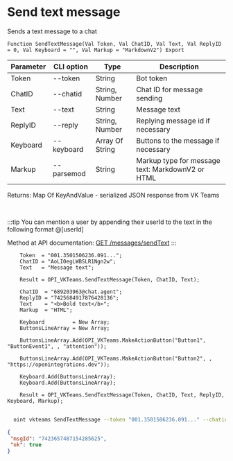 ﻿---
sidebar_position: 1
---

# Send text message
 Sends a text message to a chat



`Function SendTextMessage(Val Token, Val ChatID, Val Text, Val ReplyID = 0, Val Keyboard = "", Val Markup = "MarkdownV2") Export`

  | Parameter | CLI option | Type | Description |
  |-|-|-|-|
  | Token | --token | String | Bot token |
  | ChatID | --chatid | String, Number | Chat ID for message sending |
  | Text | --text | String | Message text |
  | ReplyID | --reply | String, Number | Replying message id if necessary |
  | Keyboard | --keyboard | Array Of String | Buttons to the message if necessary |
  | Markup | --parsemod | String | Markup type for message text: MarkdownV2 or HTML |

  
  Returns:  Map Of KeyAndValue - serialized JSON response from VK Teams

<br/>

:::tip
You can mention a user by appending their userId to the text in the following format @[userId]

 Method at API documentation: [GET /messages/sendText](https://teams.vk.com/botapi/#/messages/get_messages_sendText)
:::
<br/>


```bsl title="Code example"
    Token  = "001.3501506236.091...";
    ChatID = "AoLI0egLWBSLR1Ngn2w";
    Text   = "Message text";

    Result = OPI_VKTeams.SendTextMessage(Token, ChatID, Text);

    ChatID  = "689203963@chat.agent";
    ReplyID = "7425684917876428136";
    Text    = "<b>Bold text</b>";
    Markup  = "HTML";

    Keyboard         = New Array;
    ButtonsLineArray = New Array;

    ButtonsLineArray.Add(OPI_VKTeams.MakeActionButton("Button1", "ButtonEvent1", , "attention"));

    ButtonsLineArray.Add(OPI_VKTeams.MakeActionButton("Button2", , "https://openintegrations.dev"));

    Keyboard.Add(ButtonsLineArray);
    Keyboard.Add(ButtonsLineArray);

    Result = OPI_VKTeams.SendTextMessage(Token, ChatID, Text, ReplyID, Keyboard, Markup);
```



```sh title="CLI command example"
    
  oint vkteams SendTextMessage --token "001.3501506236.091..." --chatid "689203963@chat.agent" --text "<b>Bold text</b>" --reply "7402287649739767956" --keyboard %keyboard% --parsemod "HTML"

```

```json title="Result"
{
 "msgId": "7423657487154285625",
 "ok": true
}
```
